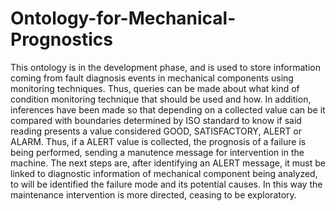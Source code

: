 # Ontology-for-Mechanical-Prognostics
This ontology is in the development phase, and is used to store information coming from fault diagnosis events in mechanical components using
 monitoring techniques. Thus, queries can be made about what kind of condition monitoring technique that should be used and how. In addition, 
 inferences have been made so that depending on a collected value can be it compared with boundaries determined by ISO standard to know if said
 reading presents a value considered GOOD, SATISFACTORY, ALERT or ALARM. Thus, if a ALERT value is collected, the prognosis of a failure is being
 performed, sending a manutence message for intervention in the machine.
The next steps are, after identifying an ALERT message, it must be linked to diagnostic information of mechanical component being analyzed, 
to will be identified the failure mode and its potential causes. In this way the maintenance intervention is more directed, ceasing to be exploratory.
